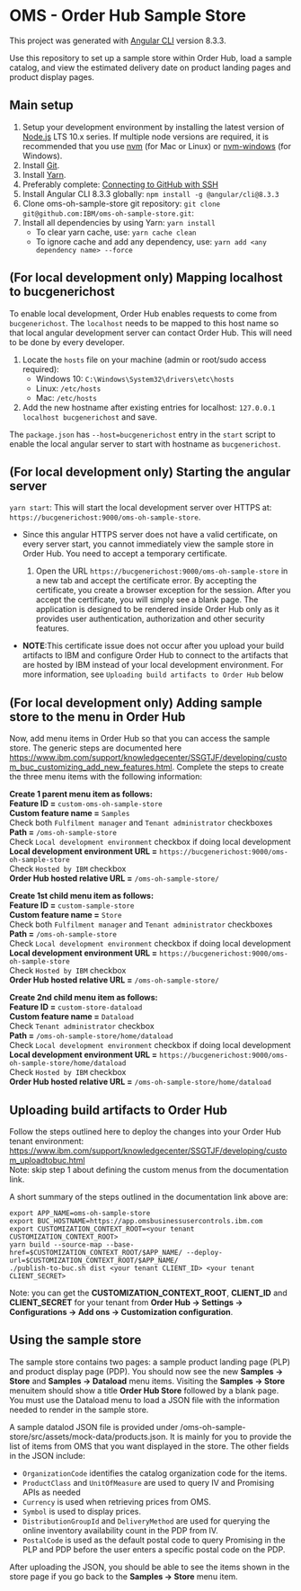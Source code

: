 # OMS - Order Hub Sample Store

This project was generated with [Angular CLI](https://github.com/angular/angular-cli) version 8.3.3.

Use this repository to set up a sample store within Order Hub, load a sample catalog, and view the estimated delivery date on product landing pages and product display pages.

## Main setup

1. Setup your development environment by installing the latest version of [Node.js](https://nodejs.org/en/download/releases/) LTS 10.x series. If multiple node versions are required, it is recommended that you use [nvm](https://github.com/nvm-sh/nvm) (for Mac or Linux) or [nvm-windows](https://github.com/coreybutler/nvm-windows) (for Windows).
2. Install [Git](https://git-scm.com/).
3. Install [Yarn](https://yarnpkg.com/en/docs/install).
4. Preferably complete: [Connecting to GitHub with SSH](https://help.github.com/en/articles/connecting-to-github-with-ssh)
5. Install Angular CLI 8.3.3 globally: `npm install -g @angular/cli@8.3.3`
6. Clone oms-oh-sample-store git repository: `git clone git@github.com:IBM/oms-oh-sample-store.git`: 
7. Install all dependencies by using Yarn: `yarn install`
    * To clear yarn cache, use: `yarn cache clean`
    * To ignore cache and add any dependency, use: `yarn add <any dependency name> --force`

## (For local development only) Mapping localhost to bucgenerichost

To enable local development, Order Hub enables requests to come from `bucgenerichost`. The `localhost` needs to be mapped to this host name so that local angular development server can contact Order Hub. This will need to be done by every developer.
1. Locate the `hosts` file on your machine (admin or root/sudo access required):
    * Windows 10: `C:\Windows\System32\drivers\etc\hosts`
    * Linux: `/etc/hosts`
    * Mac: `/etc/hosts`
2. Add the new hostname after existing entries for localhost: `127.0.0.1 localhost bucgenerichost` and save.

The `package.json` has `--host=bucgenerichost` entry in the `start` script to enable the local angular server to start with hostname as `bucgenerichost`.

## (For local development only) Starting the angular server

`yarn start`: This will start the local development server over HTTPS at: `https://bucgenerichost:9000/oms-oh-sample-store`.

* Since this angular HTTPS server does not have a valid certificate, on every server start, you cannot immediately view the sample store in Order Hub. You need to accept a temporary certificate.
    1. Open the URL `https://bucgenerichost:9000/oms-oh-sample-store` in a new tab and accept the certificate error. By accepting the certificate, you create a browser exception for the session. After you accept the certificate, you will simply see a blank page. The application is designed to be rendered inside Order Hub only as it provides user authentication, authorization and other security features.

* **NOTE**:This certificate issue does not occur after you upload your build artifacts to IBM and configure Order Hub to connect to the artifacts that are hosted by IBM instead of your local development environment.  For more information, see `Uploading build artifacts to Order Hub` below


## (For local development only) Adding sample store to the menu in Order Hub

Now, add menu items in Order Hub so that you can access the sample store. The generic steps are documented here https://www.ibm.com/support/knowledgecenter/SSGTJF/developing/custom_buc_customizing_add_new_features.html. Complete the steps to create the three menu items with the following information:

**Create 1 parent menu item as follows:**  
**Feature ID =** `custom-oms-oh-sample-store`  
**Custom feature name =** `Samples`  
Check both `Fulfilment manager` and `Tenant administrator` checkboxes  
**Path =** `/oms-oh-sample-store`  
Check `Local development environment` checkbox if doing local development  
**Local development environment URL =** `https://bucgenerichost:9000/oms-oh-sample-store`  
Check `Hosted by IBM` checkbox  
**Order Hub hosted relative URL =** `/oms-oh-sample-store/`  

**Create 1st child menu item as follows:**  
**Feature ID =** `custom-sample-store`  
**Custom feature name =** `Store`  
Check both `Fulfilment manager` and `Tenant administrator` checkboxes  
**Path =** `/oms-oh-sample-store`  
Check `Local development environment` checkbox if doing local development  
**Local development environment URL =** `https://bucgenerichost:9000/oms-oh-sample-store`  
Check `Hosted by IBM` checkbox  
**Order Hub hosted relative URL =** `/oms-oh-sample-store/`  

**Create 2nd child menu item as follows:**  
**Feature ID =** `custom-store-dataload`  
**Custom feature name =** `Dataload`  
Check `Tenant administrator` checkbox  
**Path =** `/oms-oh-sample-store/home/dataload`  
Check `Local development environment` checkbox if doing local development  
**Local development environment URL =** `https://bucgenerichost:9000/oms-oh-sample-store/home/dataload`  
Check `Hosted by IBM` checkbox  
**Order Hub hosted relative URL =** `/oms-oh-sample-store/home/dataload`  

## Uploading build artifacts to Order Hub

Follow the steps outlined here to deploy the changes into your Order Hub tenant environment:
https://www.ibm.com/support/knowledgecenter/SSGTJF/developing/custom_uploadtobuc.html  
Note: skip step 1 about defining the custom menus from the documentation link.

A short summary of the steps outlined in the documentation link above are:
```
export APP_NAME=oms-oh-sample-store
export BUC_HOSTNAME=https://app.omsbusinessusercontrols.ibm.com
export CUSTOMIZATION_CONTEXT_ROOT=<your tenant CUSTOMIZATION_CONTEXT_ROOT>
yarn build --source-map --base-href=$CUSTOMIZATION_CONTEXT_ROOT/$APP_NAME/ --deploy-url=$CUSTOMIZATION_CONTEXT_ROOT/$APP_NAME/
./publish-to-buc.sh dist <your tenant CLIENT_ID> <your tenant CLIENT_SECRET>
```  
Note: you can get the **CUSTOMIZATION_CONTEXT_ROOT**, **CLIENT_ID** and **CLIENT_SECRET** for your tenant from **Order Hub -> Settings -> Configurations -> Add ons -> Customization configuration**.

## Using the sample store

The sample store contains two pages: a sample product landing page (PLP) and product display page (PDP).
You should now see the new **Samples -> Store** and **Samples -> Dataload** menu items. Visiting the **Samples -> Store** menuitem should show a title **Order Hub Store** followed by a blank page. You must use the Dataload menu to load a JSON file with the information needed to render in the sample store.

A sample datalod JSON file is provided under /oms-oh-sample-store/src/assets/mock-data/products.json. It is mainly for you to provide the list of items from OMS that you want displayed in the store. The other fields in the JSON include:
- `OrganizationCode` identifies the catalog organization code for the items. 
- `ProductClass` and `UnitOfMeasure` are used to query IV and Promising APIs as needed
- `Currency` is used when retrieving prices from OMS. 
- `Symbol` is used to display prices. 
- `DistributionGroupId` and `DeliveryMethod` are used for querying the online inventory availability count in the PDP from IV. 
- `PostalCode` is used as the default postal code to query Promising in the PLP and PDP before the user enters a specific postal code on the PDP.

After uploading the JSON, you should be able to see the items shown in the store page if you go back to the **Samples -> Store** menu item.
